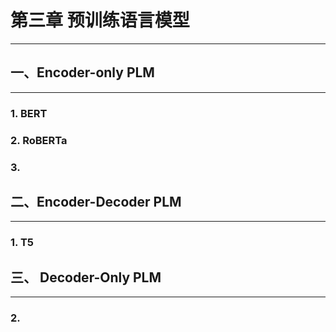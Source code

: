 # 第三章 预训练语言模型
---

## 一、Encoder-only PLM
---

### 1. BERT

### 2. RoBERTa

### 3. 


## 二、Encoder-Decoder PLM
---

### 1. T5

## 三、 Decoder-Only PLM
---

### 2. 
